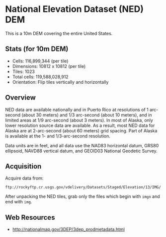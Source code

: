 National Elevation Dataset (NED) DEM
====================================
This is a 10m DEM covering the entire United States.

Stats (for 10m DEM)
-------------------
 * Cells:       116,899,344     (per tile)
 * Dimensions:  10812 x 10812   (per tile)
 * Tiles:       1023
 * Total cells: 119,588,028,912
 * Orientation: Flip tiles vertically and horizontally



Overview
--------
NED data are available nationally and in Puerto Rico at resolutions of 1
arc-second (about 30 meters) and 1/3 arc-second (about 10 meters), and in
limited areas at 1/9 arc-second (about 3 meters). In most of Alaska, only lower
resolution source data are available. As a result, most NED data for Alaska are
at 2-arc-second (about 60 meters) grid spacing. Part of Alaska is available at
the 1- and 1/3-arc-second resolution.

Data units are in feet, and all data use the NAD83 horizontal datum, GRS80
ellipsoid, NAVD88 vertical datum, and GEOID03 National Geodetic Survey.



Acquisition
-----------
Acquire data from:

    ftp://rockyftp.cr.usgs.gov/vdelivery/Datasets/Staged/Elevation/13/IMG/

After unpacking the NED tiles, grab only the files which begin with `imgn` and
end with `img`.



Web Resources
-------------
 * http://nationalmap.gov/3DEP/3dep_prodmetadata.html